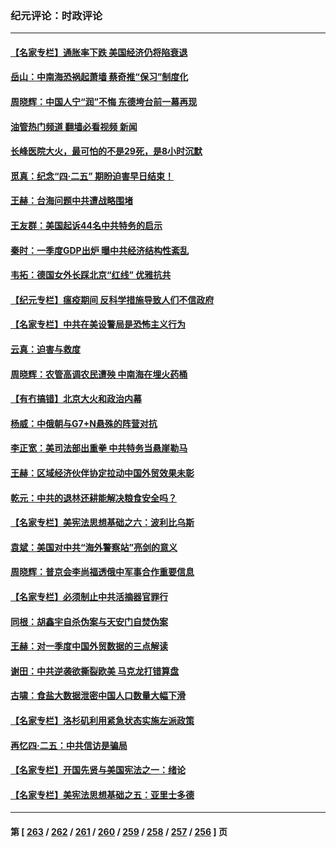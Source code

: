 ### 纪元评论：时政评论
---
#### [【名家专栏】通胀率下跌 美国经济仍将陷衰退](../../pages/nsc1025/n13975024.md?04220330) 
#### [岳山：中南海恐祸起萧墙 蔡奇推“保习”制度化](../../pages/nsc1025/n13978340.md?04220330) 
#### [周晓辉：中国人宁“润”不悔 东德垮台前一幕再现](../../pages/nsc1025/n13978332.md?04220330) 
#### [油管热门频道 翻墙必看视频 新闻](ok?04220330)
#### [长峰医院大火，最可怕的不是29死，是8小时沉默](../../pages/nsc1025/n13978328.md?04220330) 
#### [觅真：纪念“四·二五” 期盼迫害早日结束！](../../pages/nsc1025/n13978317.md?04220330) 
#### [王赫：台海问题中共遭战略围堵](../../pages/nsc1025/n13978085.md?04220330) 
#### [王友群：美国起诉44名中共特务的启示](../../pages/nsc1025/n13977825.md?04220330) 
#### [秦时：一季度GDP出炉 曝中共经济结构性紊乱](../../pages/nsc1025/n13977755.md?04220330) 
#### [韦拓：德国女外长踩北京“红线” 优雅抗共](../../pages/nsc1025/n13977648.md?04220330) 
#### [【纪元专栏】瘟疫期间 反科学措施导致人们不信政府](../../pages/nsc1025/n13977691.md?04220330) 
#### [【名家专栏】中共在美设警局是恐怖主义行为](../../pages/nsc1025/n13977345.md?04220330) 
#### [云真：迫害与救度](../../pages/nsc1025/n13977248.md?04220330) 
#### [周晓辉：农管高调农民遭殃 中南海在埋火药桶](../../pages/nsc1025/n13977544.md?04220330) 
#### [【有冇搞错】北京大火和政治内幕](../../pages/nsc1025/n13977190.md?04220330) 
#### [杨威：中俄朝与G7+N悬殊的阵营对抗](../../pages/nsc1025/n13976914.md?04220330) 
#### [李正宽：美司法部出重拳 中共特务当悬崖勒马](../../pages/nsc1025/n13976781.md?04220330) 
#### [王赫：区域经济伙伴协定拉动中国外贸效果未彰](../../pages/nsc1025/n13976931.md?04220330) 
#### [乾元：中共的退林还耕能解决粮食安全吗？](../../pages/nsc1025/n13976900.md?04220330) 
#### [【名家专栏】美宪法思想基础之六：波利比乌斯](../../pages/nsc1025/n13975690.md?04220330) 
#### [袁斌：美国对中共“海外警察站”亮剑的意义](../../pages/nsc1025/n13976432.md?04220330) 
#### [周晓辉：普京会李尚福透俄中军事合作重要信息](../../pages/nsc1025/n13975941.md?04220330) 
#### [【名家专栏】必须制止中共活摘器官罪行](../../pages/nsc1025/n13975715.md?04220330) 
#### [同根：胡鑫宇自杀伪案与天安门自焚伪案](../../pages/nsc1025/n13975672.md?04220330) 
#### [王赫：对一季度中国外贸数据的三点解读](../../pages/nsc1025/n13975576.md?04220330) 
#### [谢田：中共逆袭欲撕裂欧美 马克龙打错算盘](../../pages/nsc1025/n13975245.md?04220330) 
#### [古啸：食盐大数据泄密中国人口数量大幅下滑](../../pages/nsc1025/n13975335.md?04220330) 
#### [【名家专栏】洛杉矶利用紧急状态实施左派政策](../../pages/nsc1025/n13975004.md?04220330) 
#### [再忆四‧二五：中共信访是骗局](../../pages/nsc1025/n13975151.md?04220330) 
#### [【名家专栏】开国先贤与美国宪法之一：绪论](../../pages/nsc1025/n13975020.md?04220330) 
#### [【名家专栏】美宪法思想基础之五：亚里士多德](../../pages/nsc1025/n13974280.md?04220330) 

---
#### 第 [ [263](./263.md?04220330) / [262](./262.md?04220330) / [261](./261.md?04220330) / [260](./260.md?04220330) / [259](./259.md?04220330) / [258](./258.md?04220330) / [257](./257.md?04220330) / [256](./256.md?04220330) ] 页
